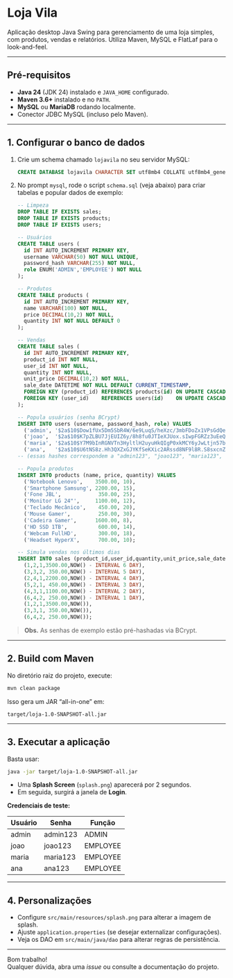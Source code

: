 # Loja Vila

Aplicação desktop Java Swing para gerenciamento de uma loja simples, com produtos, vendas e relatórios. Utiliza Maven, MySQL e FlatLaf para o look-and-feel.

---

## Pré-requisitos

- **Java 24** (JDK 24) instalado e `JAVA_HOME` configurado.
- **Maven 3.6+** instalado e no `PATH`.
- **MySQL** ou **MariaDB** rodando localmente.
- Conector JDBC MySQL (incluso pelo Maven).

---

## 1. Configurar o banco de dados

1. Crie um schema chamado `lojavila` no seu servidor MySQL:
    ```sql
    CREATE DATABASE lojavila CHARACTER SET utf8mb4 COLLATE utf8mb4_general_ci;
    ```

2. No prompt `mysql`, rode o script `schema.sql` (veja abaixo) para criar tabelas e popular dados de exemplo:

    ```sql
    -- Limpeza
    DROP TABLE IF EXISTS sales;
    DROP TABLE IF EXISTS products;
    DROP TABLE IF EXISTS users;

    -- Usuários
    CREATE TABLE users (
      id INT AUTO_INCREMENT PRIMARY KEY,
      username VARCHAR(50) NOT NULL UNIQUE,
      password_hash VARCHAR(255) NOT NULL,
      role ENUM('ADMIN','EMPLOYEE') NOT NULL
    );

    -- Produtos
    CREATE TABLE products (
      id INT AUTO_INCREMENT PRIMARY KEY,
      name VARCHAR(100) NOT NULL,
      price DECIMAL(10,2) NOT NULL,
      quantity INT NOT NULL DEFAULT 0
    );

    -- Vendas
    CREATE TABLE sales (
      id INT AUTO_INCREMENT PRIMARY KEY,
      product_id INT NOT NULL,
      user_id INT NOT NULL,
      quantity INT NOT NULL,
      unit_price DECIMAL(10,2) NOT NULL,
      sale_date DATETIME NOT NULL DEFAULT CURRENT_TIMESTAMP,
      FOREIGN KEY (product_id) REFERENCES products(id) ON UPDATE CASCADE,
      FOREIGN KEY (user_id)    REFERENCES users(id)    ON UPDATE CASCADE
    );

    -- Popula usuários (senha BCrypt)
    INSERT INTO users (username, password_hash, role) VALUES
      ('admin', '$2a$10$Dow1fUx5Dm5SbR4W/6e9LuqS/heXzc/3mbFDoZx1VPsGdQe7I/3PO', 'ADMIN'),
      ('joao',  '$2a$10$K7pZLBU7JjEUIZ6y/8h8fu0JTIeXJUox.sIwpFGRZz3uEeQvJjVDi', 'EMPLOYEE'),
      ('maria', '$2a$10$Y7M9bInRGNVTn3HyltlH2uyuHkQIgP0xkMCY6yJwLtjn57bVtEJFe', 'EMPLOYEE'),
      ('ana',   '$2a$10$U6tNS8z.Hh3QXZxGJYKfSeKXic2ARssd8NF9l8R.S8sxcnZBJbQS6', 'EMPLOYEE');
    -- (essas hashes correspondem a "admin123", "joao123", "maria123", "ana123")

    -- Popula produtos
    INSERT INTO products (name, price, quantity) VALUES
      ('Notebook Lenovo',    3500.00, 10),
      ('Smartphone Samsung', 2200.00, 15),
      ('Fone JBL',            350.00, 25),
      ('Monitor LG 24"',     1100.00, 12),
      ('Teclado Mecânico',    450.00, 20),
      ('Mouse Gamer',         250.00, 30),
      ('Cadeira Gamer',      1600.00, 8),
      ('HD SSD 1TB',          600.00, 14),
      ('Webcam FullHD',       300.00, 18),
      ('Headset HyperX',      700.00, 10);

    -- Simula vendas nos últimos dias
    INSERT INTO sales (product_id,user_id,quantity,unit_price,sale_date) VALUES
      (1,2,1,3500.00,NOW() - INTERVAL 6 DAY),
      (3,3,2, 350.00,NOW() - INTERVAL 5 DAY),
      (2,4,1,2200.00,NOW() - INTERVAL 4 DAY),
      (5,2,1, 450.00,NOW() - INTERVAL 3 DAY),
      (4,3,1,1100.00,NOW() - INTERVAL 2 DAY),
      (6,4,2, 250.00,NOW() - INTERVAL 1 DAY),
      (1,2,1,3500.00,NOW()),
      (3,3,1, 350.00,NOW()),
      (6,4,2, 250.00,NOW());
    ```

> **Obs.** As senhas de exemplo estão pré-hashadas via BCrypt.

---

## 2. Build com Maven

No diretório raiz do projeto, execute:

```bash
mvn clean package
```

Isso gera um JAR “all-in-one” em:

```
target/loja-1.0-SNAPSHOT-all.jar
```

---

## 3. Executar a aplicação

Basta usar:

```bash
java -jar target/loja-1.0-SNAPSHOT-all.jar
```

- Uma **Splash Screen** (`splash.png`) aparecerá por 2 segundos.
- Em seguida, surgirá a janela de **Login**.

**Credenciais de teste:**

| Usuário | Senha      | Função    |
| ------- | ---------- | --------- |
| admin   | admin123   | ADMIN     |
| joao    | joao123    | EMPLOYEE  |
| maria   | maria123   | EMPLOYEE  |
| ana     | ana123     | EMPLOYEE  |

---

## 4. Personalizações

- Configure `src/main/resources/splash.png` para alterar a imagem de splash.
- Ajuste `application.properties` (se desejar externalizar configurações).
- Veja os DAO em `src/main/java/dao` para alterar regras de persistência.

---

Bom trabalho!  
Qualquer dúvida, abra uma _issue_ ou consulte a documentação do projeto.